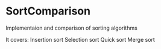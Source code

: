 # SortComparison
Implementaion and comparison of sorting algorithms

It covers:
Insertion sort
Selection sort
Quick sort
Merge sort
